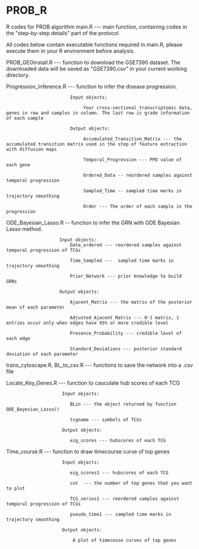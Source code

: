 # PROB_R
R codes for PROB algorithm
main.R  --- main function, containing codes in the "step-by-step details" part of the protocol

All codes below contain executable functions required in main.R, please execute them in your R environment before analysis.

PROB_GEOinstall.R --- function to download the GSE7390 dataset. The downloaded data will be saved as "GSE7390.csv" in your current working directory.

Progression_Inference.R --- function to infer the disease progression. 

                            Input objects:
                            
                                 Your cross-sectional transcriptomic data, genes in row and samples in column. The last row is grade information of each sample
                                 
                            Output objects:
                            
                                 Accumulated_Transition_Matrix --- the accumulated transition matrix used in the step of feature extraction with diffusion maps    
                                 
                                 Temporal_Progression --- PPD value of each gene
                                 
                                 Ordered_Data -- reordered samples against temporal progression
                                 
                                 Sampled_Time -- sampled time marks in trajectory smoothing
                                 
                                 Order --- The order of each sample in the progression
                                 
                                 
ODE_Bayesian_Lasso.R -- function to infer the GRN with ODE Bayesian Lasso method. 

                        Input objects:
                            Data_ordered --- reordered samples against temporal progression of TCGs
                            
                            Time_Sampled ---  sampled time marks in trajectory smoothing
                            
                            Prior_Network --- prior knowledge to build GRNs  
                            
                        Output objects:
                        
                            Ajacent_Matrix --- the matrix of the posterior mean of each parameter
                            
                            Adjusted_Ajacent_Matrix --- 0-1 matrix, 1 entries occur only when edges have 95% or more credible level
                            
                            Presence_Probability --- credible level of each edge
                            
                            Standard_Deviations --- posterior standard deviation of each parameter
                            
                            
trans_cytoscape.R, BL_to_csv.R --- functions to save the network into a .csv file

Locate_Key_Genes.R --- function to cauculate hub scores of each TCG

                         Input objects:
                         
                            BLin --- the object returned by function ODE_Bayesian_Lasso()
                            
                            tcgname --- symbols of TCGs
                            
                         Output objects:
                         
                            eig_scores --- hubscores of each TCG
                            
Time_course.R --- function to draw timecourse curve of top genes

                         Input objects:
                         
                            eig_scores1 --- hubscores of each TCG
                            
                            cut  --- the number of top genes that you want to plot
                            
                            TCG_series1 --- reordered samples against temporal progression of TCGs
                            
                            pseudo_time1 --- sampled time marks in trajectory smoothing
                            
                         Output objects:
                         
                             A plot of timecouse curves of top genes
                             
                             
